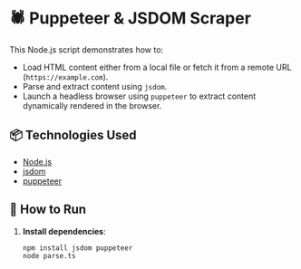 # 🕷️ Puppeteer & JSDOM Scraper

This Node.js script demonstrates how to:
- Load HTML content either from a local file or fetch it from a remote URL (`https://example.com`).
- Parse and extract content using `jsdom`.
- Launch a headless browser using `puppeteer` to extract content dynamically rendered in the browser.

## 📦 Technologies Used
- [Node.js](https://nodejs.org/)
- [jsdom](https://github.com/jsdom/jsdom)
- [puppeteer](https://pptr.dev/)

## 🚀 How to Run

1. **Install dependencies**:
   ```bash
   npm install jsdom puppeteer
   node parse.ts
   ```